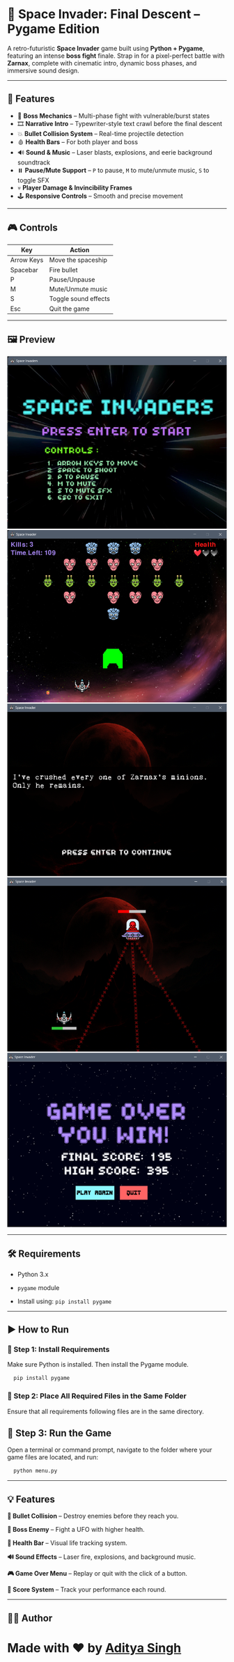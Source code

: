# 🚀 Space Invader: Final Descent – Pygame Edition

A retro-futuristic **Space Invader** game built using **Python + Pygame**, featuring an intense **boss fight** finale. Strap in for a pixel-perfect battle with **Zarnax**, complete with cinematic intro, dynamic boss phases, and immersive sound design.

---

## 🧩 Features

- 🎯 **Boss Mechanics** – Multi-phase fight with vulnerable/burst states  
- 🎞️ **Narrative Intro** – Typewriter-style text crawl before the final descent  
- 💥 **Bullet Collision System** – Real-time projectile detection  
- 🩸 **Health Bars** – For both player and boss  
- 🔊 **Sound & Music** – Laser blasts, explosions, and eerie background soundtrack  
- ⏸️ **Pause/Mute Support** – `P` to pause, `M` to mute/unmute music, `S` to toggle SFX  
- 💀 **Player Damage & Invincibility Frames**  
- 🕹️ **Responsive Controls** – Smooth and precise movement  

---

## 🎮 Controls

| Key         | Action              |
|-------------|---------------------|
| Arrow Keys  | Move the spaceship  |
| Spacebar    | Fire bullet         |
| P           | Pause/Unpause       |
| M           | Mute/Unmute music   |
| S           | Toggle sound effects|
| Esc         | Quit the game       |

---

## 🖼️ Preview

![Game Preview](resources/images/preview1.png)
![Game Preview](resources/images/preview2.png)
![Game Preview](resources/images/preview3.png)
![Game Preview](resources/images/preview4.png)
![Game Preview](resources/images/preview5.png)

---

## 🛠️ Requirements

- Python 3.x
- `pygame` module

- Install using:
`pip install pygame`

---
## ▶️ How to Run

### 🔹 Step 1: Install Requirements  
Make sure Python is installed. Then install the Pygame module.

```bash
  pip install pygame
```
### 🔹 Step 2: Place All Required Files in the Same Folder
Ensure that all requirements following files are in the same directory.
## 🔹 Step 3: Run the Game

Open a terminal or command prompt, navigate to the folder where your game files are located, and run:

```bash
  python menu.py
```
---

## 💡 Features
**🎯 Bullet Collision** – Destroy enemies before they reach you.

**🧠 Boss Enemy** – Fight a UFO with higher health.

**💓 Health Bar** – Visual life tracking system.

**🔊 Sound Effects** – Laser fire, explosions, and background music.

**🎮 Game Over Menu** – Replay or quit with the click of a button.

**💾 Score System** – Track your performance each round.

---

## 👨‍💻 Author

Made with ❤️ by [Aditya Singh](https://github.com/adityas-28)
=======
